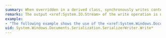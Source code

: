 ```yaml
---
summary: When overridden in a derived class, synchronously writes content to the serialization <xref href="System.IO.Stream"></xref>.
remarks: The output <xref:System.IO.Stream> of the write operation is normally specified as a parameter to the constructor of the derived class that implements <xref:System.Windows.Documents.Serialization.SerializerWriter>.
example:
- "The following example shows the use of the <xref:System.Windows.Documents.Serialization.SerializerWriter.Write%2A> method to serialize a flow document to an output file.  \n  \n [!code-csharp[DocumentSerialize#DocSerializePlugIn](~/samples/snippets/csharp/VS_Snippets_Wpf/DocumentSerialize/CSharp/ThumbViewer.cs#docserializeplugin)]"
uid: System.Windows.Documents.Serialization.SerializerWriter.Write*
---
```

